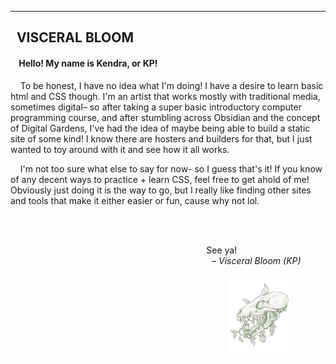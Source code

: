 <!--
**Visceral-Bloom/Visceral-Bloom** is a ✨ _special_ ✨ repository because its `README.md` (this file) appears on your GitHub profile.
--><hr>
<h2> &nbsp;  VISCERAL BLOOM</h2>
<h4> &nbsp; &nbsp; Hello! My name is Kendra, or KP!</h4>
<p> &nbsp; &nbsp; To be honest, I have no idea what I'm doing! I have a desire to learn basic html and CSS though. I'm an artist that works mostly with traditional media, sometimes digital– so after taking a super basic introductory computer programming course, and after stumbling across Obsidian and the concept of Digital Gardens, I've had the idea of maybe being able to build a static site of some kind! I know there are hosters and builders for that, but I just wanted to toy around with it and see how it all works. </p>  
<p> &nbsp; &nbsp; I'm not too sure what else to say for now- so I guess that's it! If you know of any decent ways to practice + learn CSS, feel free to get ahold of me! Obviously just doing it is the way to go, but I really like finding other sites and tools that make it either easier or fun, cause why not lol.</p><br><br>
<p align="right"> 
  See ya! &nbsp; &nbsp; &nbsp; &nbsp; &nbsp; &nbsp; &nbsp; &nbsp; &nbsp; &nbsp; &nbsp; &nbsp; &nbsp; &nbsp; &nbsp; &nbsp; &nbsp; &nbsp <br> – <em>Visceral Bloom (KP)</em> &nbsp; &nbsp; &nbsp; &nbsp; &nbsp; <br><br> <img width="20%" height="40%" src="https://github.com/Visceral-Bloom/Visceral-Bloom/blob/main/Picture3.png" alt="Pencil sketch of animal skull and strawberry plant"> &nbsp; &nbsp; &nbsp; &nbsp; &nbsp; &nbsp; &nbsp; </p>
<br>

